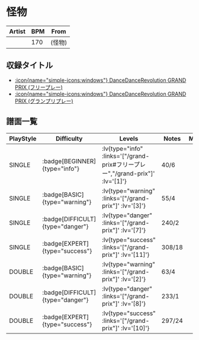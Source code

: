 # 怪物

|Artist|BPM|From|
|------|---|----|
||170|(怪物)|

## 収録タイトル

- [ :icon{name="simple-icons:windows"} DanceDanceRevolution GRAND PRIX (フリープレー)](/grand-prix#フリープレー)
- [ :icon{name="simple-icons:windows"} DanceDanceRevolution GRAND PRIX (グランプリプレー)](/grand-prix)

## 譜面一覧

|PlayStyle|Difficulty|Levels|Notes|Movie|
|---------|----------|------|-----|-----|
|SINGLE| :badge[BEGINNER]{type="info"} | :lv{type="info" :links='["/grand-prix#フリープレー","/grand-prix"]' :lv='[1]'} |40/6||
|SINGLE| :badge[BASIC]{type="warning"} | :lv{type="warning" :links='["/grand-prix"]' :lv='[3]'} |55/4||
|SINGLE| :badge[DIFFICULT]{type="danger"} | :lv{type="danger" :links='["/grand-prix"]' :lv='[7]'} |240/2||
|SINGLE| :badge[EXPERT]{type="success"} | :lv{type="success" :links='["/grand-prix"]' :lv='[11]'} |308/18||
|DOUBLE| :badge[BASIC]{type="warning"} | :lv{type="warning" :links='["/grand-prix"]' :lv='[2]'} |63/4||
|DOUBLE| :badge[DIFFICULT]{type="danger"} | :lv{type="danger" :links='["/grand-prix"]' :lv='[8]'} |233/1||
|DOUBLE| :badge[EXPERT]{type="success"} | :lv{type="success" :links='["/grand-prix"]' :lv='[10]'} |297/24||
